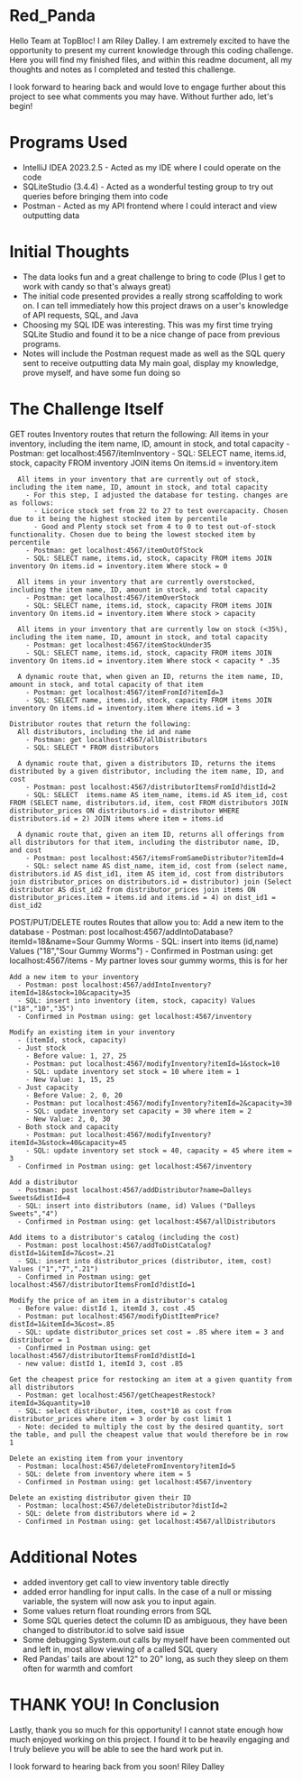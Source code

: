 # Red_Panda

Hello Team at TopBloc! 
I am Riley Dalley. I am extremely excited to have the opportunity to present my current knowledge through this coding challenge. Here you will find my finished files, and within this readme document, all my thoughts and notes as I completed and tested this challenge.

I look forward to hearing back and would love to engage further about this project to see what comments you may have. Without further ado, let's begin!

# Programs Used
- IntelliJ IDEA 2023.2.5 - Acted as my IDE where I could operate on the code
- SQLiteStudio (3.4.4) - Acted as a wonderful testing group to try out queries before bringing them into code
- Postman - Acted as my API frontend where I could interact and view outputting data

# Initial Thoughts 
  - The data looks fun and a great challenge to bring to code (Plus I get to work with candy so that's always great)
  - The initial code presented provides a really strong scaffolding to work on. I can tell immediately how this project draws on a user's knowledge of API requests, SQL, and Java
  - Choosing my SQL IDE was interesting. This was my first time trying SQLite Studio and found it to be a nice change of pace from previous programs.
  - Notes will include the Postman request made as well as the SQL  query sent to receive outputting data
  My main goal, display my knowledge, prove myself, and have some fun doing so
    
# The Challenge Itself
  GET routes
    Inventory routes that return the following:
      All items in your inventory, including the item name, ID, amount in stock, and total capacity
        - Postman: get localhost:4567/itemInventory
        - SQL: SELECT name, items.id, stock, capacity FROM inventory JOIN items On items.id = inventory.item
        
      All items in your inventory that are currently out of stock, including the item name, ID, amount in stock, and total capacity
        - For this step, I adjusted the database for testing. changes are as follows:
          - Licorice stock set from 22 to 27 to test overcapacity. Chosen due to it being the highest stocked item by percentile
          - Good and Plenty stock set from 4 to 0 to test out-of-stock functionality. Chosen due to being the lowest stocked item by percentile
        - Postman: get localhost:4567/itemOutOfStock
        - SQL: SELECT name, items.id, stock, capacity FROM items JOIN inventory On items.id = inventory.item Where stock = 0
        
      All items in your inventory that are currently overstocked, including the item name, ID, amount in stock, and total capacity
        - Postman: get localhost:4567/itemOverStock
        - SQL: SELECT name, items.id, stock, capacity FROM items JOIN inventory On items.id = inventory.item Where stock > capacity
        
      All items in your inventory that are currently low on stock (<35%), including the item name, ID, amount in stock, and total capacity
        - Postman: get localhost:4567/itemStockUnder35
        - SQL: SELECT name, items.id, stock, capacity FROM items JOIN inventory On items.id = inventory.item Where stock < capacity * .35
        
      A dynamic route that, when given an ID, returns the item name, ID, amount in stock, and total capacity of that item
        - Postman: get localhost:4567/itemFromId?itemId=3
        - SQL: SELECT name, items.id, stock, capacity FROM items JOIN inventory On items.id = inventory.item Where items.id = 3
        
    Distributor routes that return the following:
      All distributors, including the id and name
        - Postman: get localhost:4567/allDistributors
        - SQL: SELECT * FROM distributors
        
      A dynamic route that, given a distributors ID, returns the items distributed by a given distributor, including the item name, ID, and cost
        - Postman: post localhost:4567/distributorItemsFromId?distId=2
        - SQL: SELECT  items.name AS item_name, items.id AS item_id, cost  FROM (SELECT name, distributors.id, item, cost FROM distributors JOIN distributor_prices ON distributors.id = distributor WHERE distributors.id = 2) JOIN items where item = items.id
      
      A dynamic route that, given an item ID, returns all offerings from all distributors for that item, including the distributor name, ID, and cost
        - Postman: post localhost:4567/itemsFromSameDistributor?itemId=4
        - SQL: select name AS dist_name, item_id, cost from (select name, distributors.id AS dist_id1, item AS item_id, cost from distributors join distributor_prices on distributors.id = distributor) join (Select distributor AS dist_id2 from distributor_prices join items ON distributor_prices.item = items.id and items.id = 4) on dist_id1 = dist_id2
POST/PUT/DELETE routes
  Routes that allow you to:
    Add a new item to the database
      - Postman: post localhost:4567/addIntoDatabase?itemId=18&name=Sour Gummy Worms
      - SQL: insert into items (id,name) Values ("18","Sour Gummy Worms")
      - Confirmed in Postman using: get localhost:4567/items
      - My partner loves sour gummy worms, this is for her
      
    Add a new item to your inventory
      - Postman: post localhost:4567/addIntoInventory?itemId=18&stock=10&capacity=35
      - SQL: insert into inventory (item, stock, capacity) Values ("18","10","35")
      - Confirmed in Postman using: get localhost:4567/inventory
    
    Modify an existing item in your inventory 
      - (itemId, stock, capacity)
      - Just stock
        - Before value: 1, 27, 25
        - Postman: put localhost:4567/modifyInventory?itemId=1&stock=10
        - SQL: update inventory set stock = 10 where item = 1
        - New Value: 1, 15, 25
      - Just capacity
        - Before Value: 2, 0, 20
        - Postman: put localhost:4567/modifyInventory?itemId=2&capacity=30
        - SQL: update inventory set capacity = 30 where item = 2
        - New Value: 2, 0, 30
      - Both stock and capacity
        - Postman: put localhost:4567/modifyInventory?itemId=3&stock=40&capacity=45
        - SQL: update inventory set stock = 40, capacity = 45 where item = 3
      - Confirmed in Postman using: get localhost:4567/inventory
        
    Add a distributor
      - Postman: post localhost:4567/addDistributor?name=Dalleys Sweets&distId=4
      - SQL: insert into distributors (name, id) Values ("Dalleys Sweets","4")
      - Confirmed in Postman using: get localhost:4567/allDistributors
    
    Add items to a distributor's catalog (including the cost)
      - Postman: post localhost:4567/addToDistCatalog?distId=1&itemId=7&cost=.21
      - SQL: insert into distributor_prices (distributor, item, cost) Values ("1","7",".21")
      - Confirmed in Postman using: get localhost:4567/distributorItemsFromId?distId=1
      
    Modify the price of an item in a distributor's catalog
      - Before value: distId 1, itemId 3, cost .45
      - Postman: put localhost:4567/modifyDistItemPrice?distId=1&itemId=3&cost=.85
      - SQL: update distributor_prices set cost = .85 where item = 3 and distributor = 1
      - Confirmed in Postman using: get localhost:4567/distributorItemsFromId?distId=1
      - new value: distId 1, itemId 3, cost .85
      
    Get the cheapest price for restocking an item at a given quantity from all distributors
      - Postman: get localhost:4567/getCheapestRestock?itemId=3&quantity=10
      - SQL: select distributor, item, cost*10 as cost from distributor_prices where item = 3 order by cost limit 1
      - Note: decided to multiply the cost by the desired quantity, sort the table, and pull the cheapest value that would therefore be in row 1

    Delete an existing item from your inventory
      - Postman: localhost:4567/deleteFromInventory?itemId=5
      - SQL: delete from inventory where item = 5
      - Confirmed in Postman using: get localhost:4567/inventory
      
    Delete an existing distributor given their ID
      - Postman: localhost:4567/deleteDistributor?distId=2
      - SQL: delete from distributors where id = 2
      - Confirmed in Postman using: get localhost:4567/allDistributors

# Additional Notes
  - added inventory get call to view inventory table directly
  - added error handling for input calls. In the case of a null or missing variable, the system will now ask you to input again. 
  - Some values return float rounding errors from SQL
  - Some SQL queries detect the column ID as ambiguous, they have been changed to distributor.id to solve said issue
  -  Some debugging System.out calls by myself have been commented out and left in, most allow viewing of a called SQL query
  -  Red Pandas' tails are about 12" to 20" long, as such they sleep on them often for warmth and comfort

# THANK YOU! In Conclusion
Lastly, thank you so much for this opportunity! I cannot state enough how much enjoyed working on this project. I found it to be heavily engaging and I truly believe you will be able to see the hard work put in. 

I look forward to hearing back from you soon! 
  Riley Dalley
